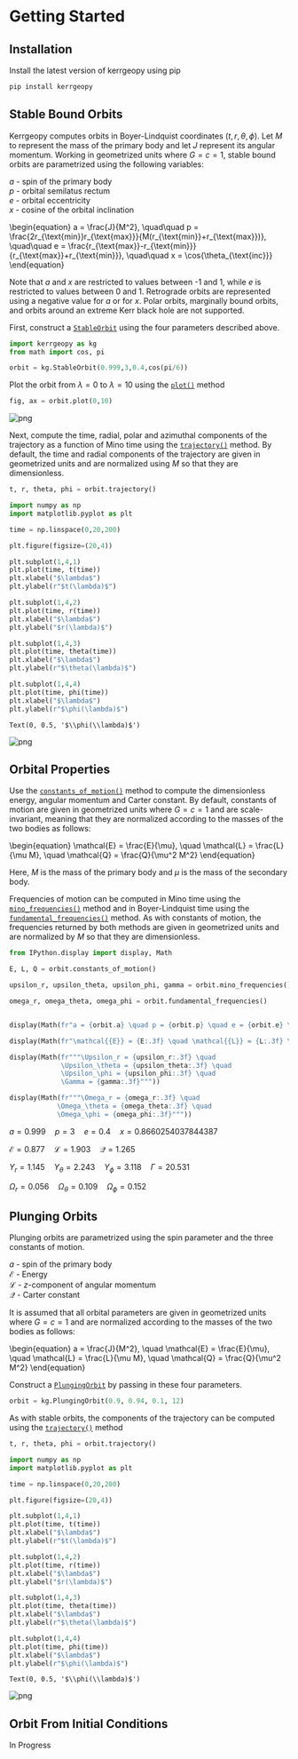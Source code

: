 # Getting Started

## Installation

Install the latest version of kerrgeopy using pip

```bash
pip install kerrgeopy
```
## Stable Bound Orbits

Kerrgeopy computes orbits in Boyer-Lindquist coordinates $(t,r,\theta,\phi)$. Let $M$ to represent the mass of the primary body and let $J$ represent its angular momentum. Working in geometrized units where $G=c=1$, stable bound orbits are parametrized using the following variables:

$a$ - spin of the primary body 
<br>
$p$ - orbital semilatus rectum
<br>
$e$ - orbital eccentricity
<br>
$x$ - cosine of the orbital inclination

\begin{equation}
a = \frac{J}{M^2}, \quad\quad p = \frac{2r_{\text{min}}r_{\text{max}}}{M(r_{\text{min}}+r_{\text{max}})}, \quad\quad e = \frac{r_{\text{max}}-r_{\text{min}}}{r_{\text{max}}+r_{\text{min}}}, \quad\quad x = \cos{\theta_{\text{inc}}}
\end{equation}

Note that $a$ and $x$ are restricted to values between -1 and 1, while $e$ is restricted to values between 0 and 1. Retrograde orbits are represented using a negative value for $a$ or for $x$. Polar orbits, marginally bound orbits, and orbits around an extreme Kerr black hole are not supported. 

First, construct a [`StableOrbit`](stable_orbit.StableOrbit) using the four parameters described above.


```python
import kerrgeopy as kg
from math import cos, pi

orbit = kg.StableOrbit(0.999,3,0.4,cos(pi/6))
```

Plot the orbit from $\lambda = 0$ to $\lambda = 10$ using the [`plot()`](stable_orbit.StableOrbit.plot) method


```python
fig, ax = orbit.plot(0,10)
```


    
![png](README_files/Getting%20Started_3_0.png)
    


Next, compute the time, radial, polar and azimuthal components of the trajectory as a function of Mino time using the [`trajectory()`](stable_orbit.StableOrbit.trajectory) method. By default, the time and radial components of the trajectory are given in geometrized units and are normalized using $M$ so that they are dimensionless.


```python
t, r, theta, phi = orbit.trajectory()
```


```python
import numpy as np
import matplotlib.pyplot as plt

time = np.linspace(0,20,200)

plt.figure(figsize=(20,4))

plt.subplot(1,4,1)
plt.plot(time, t(time))
plt.xlabel("$\lambda$")
plt.ylabel(r"$t(\lambda)$")

plt.subplot(1,4,2)
plt.plot(time, r(time))
plt.xlabel("$\lambda$")
plt.ylabel("$r(\lambda)$")

plt.subplot(1,4,3)
plt.plot(time, theta(time))
plt.xlabel("$\lambda$")
plt.ylabel(r"$\theta(\lambda)$")

plt.subplot(1,4,4)
plt.plot(time, phi(time))
plt.xlabel("$\lambda$")
plt.ylabel(r"$\phi(\lambda)$")
```




    Text(0, 0.5, '$\\phi(\\lambda)$')




    
![png](README_files/Getting%20Started_6_1.png)
    


## Orbital Properties

Use the [`constants_of_motion()`](stable_orbit.StableOrbit.constants_of_motion) method to compute the dimensionless energy, angular momentum and Carter constant. By default, constants of motion are given in geometrized units where $G=c=1$ and are scale-invariant, meaning that they are normalized according to the masses of the two bodies as follows:

\begin{equation}
\mathcal{E} = \frac{E}{\mu}, \quad \mathcal{L} = \frac{L}{\mu M}, \quad \mathcal{Q} = \frac{Q}{\mu^2 M^2}
\end{equation}

Here, $M$ is the mass of the primary body and $\mu$ is the mass of the secondary body. 

Frequencies of motion can be computed in Mino time using the [`mino_frequencies()`](stable_orbit.StableOrbit.mino_frequencies) method and in Boyer-Lindquist time using the [`fundamental_frequencies()`](stable_orbit.StableOrbit.fundamental_frequencies) method. As with constants of motion, the frequencies returned by both methods are given in geometrized units and are normalized by $M$ so that they are dimensionless.


```python
from IPython.display import display, Math

E, L, Q = orbit.constants_of_motion()

upsilon_r, upsilon_theta, upsilon_phi, gamma = orbit.mino_frequencies()

omega_r, omega_theta, omega_phi = orbit.fundamental_frequencies()


display(Math(fr"a = {orbit.a} \quad p = {orbit.p} \quad e = {orbit.e} \quad x = {orbit.x}"))

display(Math(fr"\mathcal{{E}} = {E:.3f} \quad \mathcal{{L}} = {L:.3f} \quad \mathcal{{Q}} = {Q:.3f}"))

display(Math(fr"""\Upsilon_r = {upsilon_r:.3f} \quad 
             \Upsilon_\theta = {upsilon_theta:.3f} \quad 
             \Upsilon_\phi = {upsilon_phi:.3f} \quad 
             \Gamma = {gamma:.3f}"""))

display(Math(fr"""\Omega_r = {omega_r:.3f} \quad
            \Omega_\theta = {omega_theta:.3f} \quad
            \Omega_\phi = {omega_phi:.3f}"""))
```


$\displaystyle a = 0.999 \quad p = 3 \quad e = 0.4 \quad x = 0.8660254037844387$



$\displaystyle \mathcal{E} = 0.877 \quad \mathcal{L} = 1.903 \quad \mathcal{Q} = 1.265$



$\displaystyle \Upsilon_r = 1.145 \quad 
             \Upsilon_\theta = 2.243 \quad 
             \Upsilon_\phi = 3.118 \quad 
             \Gamma = 20.531$



$\displaystyle \Omega_r = 0.056 \quad
            \Omega_\theta = 0.109 \quad
            \Omega_\phi = 0.152$


## Plunging Orbits

Plunging orbits are parametrized using the spin parameter and the three constants of motion. 

$a$ - spin of the primary body
<br>
$\mathcal{E}$ - Energy
<br>
$\mathcal{L}$ - $z$-component of angular momentum
<br>
$\mathcal{Q}$ - Carter constant
<br>

It is assumed that all orbital parameters are given in geometrized units where $G=c=1$ and are normalized according to the masses of the two bodies as follows:

\begin{equation}
a = \frac{J}{M^2}, \quad \mathcal{E} = \frac{E}{\mu}, \quad \mathcal{L} = \frac{L}{\mu M}, \quad \mathcal{Q} = \frac{Q}{\mu^2 M^2}
\end{equation}

Construct a [`PlungingOrbit`](plunging_orbit.PlungingOrbit) by passing in these four parameters.


```python
orbit = kg.PlungingOrbit(0.9, 0.94, 0.1, 12)
```

As with stable orbits, the components of the trajectory can be computed using the [`trajectory()`](plunging_orbit.PlungingOrbit.trajectory) method


```python
t, r, theta, phi = orbit.trajectory()
```


```python
import numpy as np
import matplotlib.pyplot as plt

time = np.linspace(0,20,200)

plt.figure(figsize=(20,4))

plt.subplot(1,4,1)
plt.plot(time, t(time))
plt.xlabel("$\lambda$")
plt.ylabel(r"$t(\lambda)$")

plt.subplot(1,4,2)
plt.plot(time, r(time))
plt.xlabel("$\lambda$")
plt.ylabel("$r(\lambda)$")

plt.subplot(1,4,3)
plt.plot(time, theta(time))
plt.xlabel("$\lambda$")
plt.ylabel(r"$\theta(\lambda)$")

plt.subplot(1,4,4)
plt.plot(time, phi(time))
plt.xlabel("$\lambda$")
plt.ylabel(r"$\phi(\lambda)$")
```




    Text(0, 0.5, '$\\phi(\\lambda)$')




    
![png](README_files/Getting%20Started_15_1.png)
    


## Orbit From Initial Conditions

In Progress
